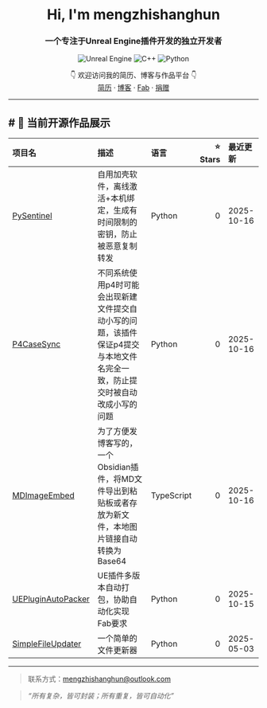 <h1 align="center">Hi, I'm mengzhishanghun</h1>
<h3 align="center">一个专注于Unreal Engine插件开发的独立开发者</h3>

<p align="center">
  <!-- Tech Stack -->
  <img src="https://img.shields.io/badge/-Unreal%20Engine-313131?logo=unrealengine" alt="Unreal Engine" />
  <img src="https://img.shields.io/badge/-C++-00599C?logo=c%2B%2B&logoColor=white" alt="C++" />
  <img src="https://img.shields.io/badge/Python-313131?logo=python&logoColor=FFD43B" alt="Python" />
</p>

<p align="center">
  👇 欢迎访问我的简历、博客与作品平台 👇<br/>
  <a href="https://mengzhishanghun.github.io">简历</a> · 
  <a href="https://www.cnblogs.com/mengzhishanghun">博客</a> · 
  <a href="https://www.fab.com/search?q=mengzhishanghun">Fab</a> ·
  <a href="https://raw.githubusercontent.com/mengzhishanghun/mengzhishanghun/refs/heads/main/Donate/WeChat.jpg?raw=true" target="_blank">捐赠</a>
</p>

---
<!-- REPO_LIST:START -->
## # 🚀 当前开源作品展示

| 项目名 | 描述 | 语言 | ⭐ Stars | 最近更新 |
| :-- | :-- | :-- | --: | :-- |
| [PySentinel](https://github.com/MZSH-Tools/PySentinel) | 自用加壳软件，离线激活+本机绑定，生成有时间限制的密钥，防止被恶意复制转发 | Python | 0 | 2025-10-16 |
| [P4CaseSync](https://github.com/MZSH-Tools/P4CaseSync) | 不同系统使用p4时可能会出现新建文件提交自动小写的问题，该插件保证p4提交与本地文件名完全一致，防止提交时被自动改成小写的问题 | Python | 0 | 2025-10-16 |
| [MDImageEmbed](https://github.com/MZSH-Tools/MDImageEmbed) | 为了方便发博客写的，一个Obsidian插件，将MD文件导出到粘贴板或者存放为新文件，本地图片链接自动转换为Base64 | TypeScript | 0 | 2025-10-16 |
| [UEPluginAutoPacker](https://github.com/MZSH-Tools/UEPluginAutoPacker) | UE插件多版本自动打包，协助自动化实现Fab要求 | Python | 0 | 2025-10-15 |
| [SimpleFileUpdater](https://github.com/MZSH-Tools/SimpleFileUpdater) | 一个简单的文件更新器 | Python | 0 | 2025-05-03 |








<!-- REPO_LIST:END -->
---
> 联系方式：mengzhishanghun@outlook.com

> _“所有复杂，皆可封装；所有重复，皆可自动化”_

